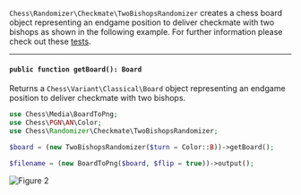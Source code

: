 `Chess\Randomizer\Checkmate\TwoBishopsRandomizer` creates a chess board object representing an endgame position to deliver checkmate with two bishops as shown in the following example. For further information please check out these [tests](https://github.com/chesslablab/php-chess/blob/master/tests/unit/Variant/Classical/Randomizer/Checkmate/TwoBishopsRandomizerTest.php).

---

#### `public function getBoard(): Board`

Returns a `Chess\Variant\Classical\Board` object representing an endgame position to deliver checkmate with two bishops.

```php
use Chess\Media\BoardToPng;
use Chess\PGN\AN\Color;
use Chess\Randomizer\Checkmate\TwoBishopsRandomizer;

$board = (new TwoBishopsRandomizer($turn = Color::B))->getBoard();

$filename = (new BoardToPng($board, $flip = true))->output();
```

![Figure 2](https://raw.githubusercontent.com/chesslablab/php-chess/master/docs/randomizer-figure-02.png)
